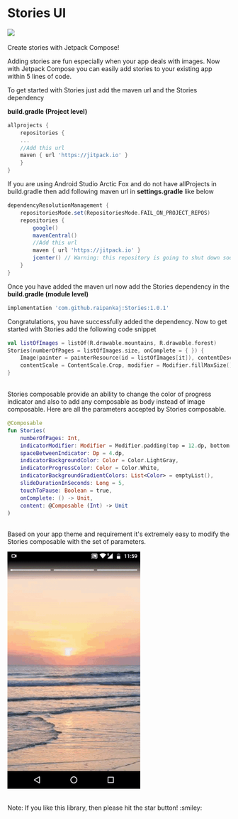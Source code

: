 # Stories UI
[![](https://jitpack.io/v/raipankaj/Stories.svg)](https://www.youtube.com/c/AllTechies)

Create stories with Jetpack Compose!

Adding stories are fun especially when your app deals with images.
Now with Jetpack Compose you can easily add stories to your existing app within 5 lines of code.

To get started with Stories just add the maven url and the Stories dependency

<b>build.gradle (Project level)</b>
```groovy
allprojects {
    repositories {
    ...
    //Add this url
    maven { url 'https://jitpack.io' }
    }
}
```
If you are using Android Studio Arctic Fox and do not have allProjects in build.gradle then add following maven url in <b>settings.gradle</b> like below
```groovy
dependencyResolutionManagement {
    repositoriesMode.set(RepositoriesMode.FAIL_ON_PROJECT_REPOS)
    repositories {
        google()
        mavenCentral()
        //Add this url
        maven { url 'https://jitpack.io' }
        jcenter() // Warning: this repository is going to shut down soon
    }
}
```

Once you have added the maven url now add the Stories dependency in the <b>build.gradle (module level)</b>
```groovy
implementation 'com.github.raipankaj:Stories:1.0.1'
```

Congratulations, you have successfully added the dependency. 
Now to get started with Stories add the following code snippet
```kotlin
val listOfImages = listOf(R.drawable.mountains, R.drawable.forest)
Stories(numberOfPages = listOfImages.size, onComplete = { }) {
    Image(painter = painterResource(id = listOfImages[it]), contentDescription = null,
    contentScale = ContentScale.Crop, modifier = Modifier.fillMaxSize())
}
```
<br>
Stories composable provide an ability to change the color of progress indicator and also to add any composable as body instead of image composable.
Here are all the parameters accepted by Stories composable.

```kotlin
@Composable
fun Stories(
    numberOfPages: Int,
    indicatorModifier: Modifier = Modifier.padding(top = 12.dp, bottom = 12.dp).clip(RoundedCornerShape(12.dp)),
    spaceBetweenIndicator: Dp = 4.dp,
    indicatorBackgroundColor: Color = Color.LightGray,
    indicatorProgressColor: Color = Color.White,
    indicatorBackgroundGradientColors: List<Color> = emptyList(),
    slideDurationInSeconds: Long = 5,
    touchToPause: Boolean = true,
    onComplete: () -> Unit,
    content: @Composable (Int) -> Unit
)
```
<br>
Based on your app theme and requirement it's extremely easy to modify the Stories composable with the set of parameters.


[![Demo](https://github.com/raipankaj/Stories/blob/main/stories_gif.gif)](https://youtu.be/d0_tH6FfWuo)

<br>
Note: If you like this library, then please hit the star button! :smiley:
